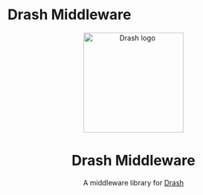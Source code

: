 # Drash Middleware

<p align="center">
  <img height="200" src="https://raw.githubusercontent.com/drashland/deno-drash-middleware/master/logo.svg" alt="Drash logo">
  <h1 align="center">Drash Middleware</h1>
</p>
<p align="center">A middleware library for <a href="https://github.com/drashland/deno-drash">Drash</a></p>
